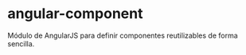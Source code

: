 angular-component
=================

Módulo de AngularJS para definir componentes reutilizables de forma sencilla.
